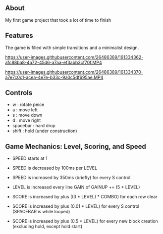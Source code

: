 ## About
My first game project that took a lot of time to finish


## Features
The game is filled with simple transitions and a minimalist design.


https://user-images.githubusercontent.com/26486389/161334362-afc88ba8-4a72-45d6-a7aa-ef3abb3cf70f.MP4

https://user-images.githubusercontent.com/26486389/161334370-a7e7c0c1-acea-4e7e-b33c-9a0c5df695ae.MP4


## Controls
- w : rotate peice
- a : move left
- s : move down
- d : move right
- spacebar : hard drop
- shift : hold (under construction)

## Game Mechanics: Level, Scoring, and Speed

- SPEED starts at 1
- SPEED is decreased by 100ms per LEVEL 
- SPEED is increased by 350ms (briefly) for every S control

- LEVEL is increased every line GAIN of GAINUP += (5 + LEVEL)

- SCORE is increased by plus ((3 * LEVEL) * COMBO) for each row clear 
- SCORE is increased by plus (0.01 * LEVEL) for every S control (SPACEBAR is while looped)
- SCORE is increased by plus (0.5 * LEVEL) for every new block creation (excluding hold, except hold start)
